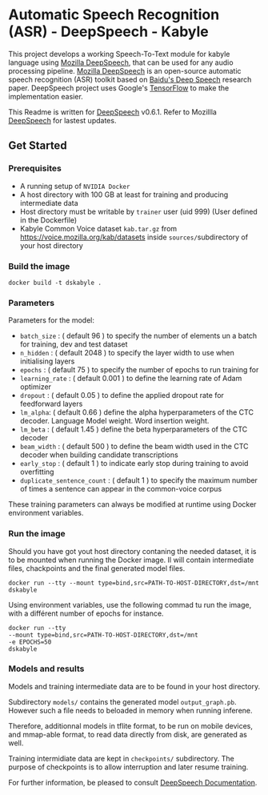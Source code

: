 # Automatic Speech Recognition (ASR) - DeepSpeech - Kabyle

This project develops a working Speech-To-Text module for kabyle language using [Mozilla DeepSpeech](https://github.com/mozilla/DeepSpeech), that can be used for any audio processing pipeline. [Mozilla DeepSpeech](https://github.com/mozilla/DeepSpeech) is an open-source automatic speech recognition (ASR) toolkit based on [Baidu's Deep Speech](https://gigaom2.files.wordpress.com/2014/12/deep_speech3_12_17.pdf) research paper. DeepSpeech project uses Google's [TensorFlow](https://www.tensorflow.org/) to make the implementation easier.

This Readme is written for [DeepSpeech](https://github.com/mozilla/DeepSpeech/releases/tag/v0.6.1) v0.6.1. Refer to Mozillla [DeepSpeech](https://github.com/mozilla/DeepSpeech) for lastest updates.

## Get Started

### Prerequisites 
- A running setup of `NVIDIA Docker`
- A host directory with 100 GB at least for training and producing intermediate data
- Host directory must be writable by `trainer` user (uid 999) (User defined in the Dockerfile)
- Kabyle Common Voice dataset `kab.tar.gz` from <https://voice.mozilla.org/kab/datasets> inside  `sources/`subdirectory of your host directory 

### Build the image

```
docker build -t dskabyle .
```
### Parameters

Parameters for the model:
- `batch_size` : ( default 96 ) to specify the number of elements un a batch for training, dev and test dataset
- `n_hidden` : ( default 2048 ) to specify the layer width to use when initialising layers
- `epochs` : ( default 75 ) to specify the number of epochs to run training for
- `learning_rate` : ( default 0.001 ) to define the learning rate of Adam optimizer
- `dropout` : ( default 0.05 ) to define the applied dropout rate for feedforward layers 
- `lm_alpha`: ( default 0.66 ) define the alpha hyperparameters of the CTC decoder. Language Model weight. Word insertion weight.
- `lm_beta` : ( default 1.45 ) define the beta hyperparameters of the CTC decoder 
- `beam_width` : ( default 500 ) to define the beam width used in the CTC decoder when building candidate transcriptions
- `early_stop` : ( default 1 ) to indicate early stop during training to avoid overfitting 
- `duplicate_sentence_count` : ( default 1 ) to specify the maximum number of times a sentence can appear in the common-voice corpus

These training parameters can always be modified at runtime using Docker environment variables.

### Run the image 

Should you have got yout host directory contaning  the needed dataset, it is to be mounted when running the Docker image. Il will contain intermediate files, chackpoints and the final generated model files.


```
docker run --tty --mount type=bind,src=PATH-TO-HOST-DIRECTORY,dst=/mnt dskabyle
```
Using environment variables, use the following commad tu run the image, with a différent number of epochs for instance.

```
docker run --tty 
--mount type=bind,src=PATH-TO-HOST-DIRECTORY,dst=/mnt 
-e EPOCHS=50
dskabyle
```

### Models and results

Models and training intermediate data are to be found in your host directory. 

Subdirectory `models/` contains the generated model `output_graph.pb`. However such a file needs to beloaded in memory when running inferene. 

Therefore, additionnal models in tflite format, to be run on mobile devices, and mmap-able format, to read data directly from disk, are generated as well. 

Training intermidiate data are kept in `checkpoints/` subdirectory. The purpose of checkpoints is to allow interruption and later resume training.

For further information, be pleased to consult [DeepSpeech Documentation](https://deepspeech.readthedocs.io/en/v0.6.1).